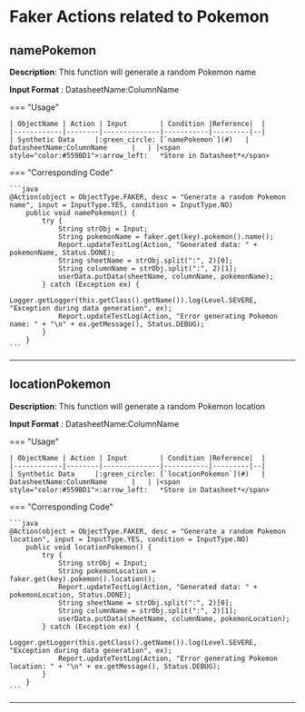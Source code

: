 # **Faker Actions related to Pokemon**

## **namePokemon**

**Description**: This function will generate a random Pokemon name

**Input Format** : DatasheetName:ColumnName

=== "Usage"

    | ObjectName | Action | Input        | Condition |Reference|  |
    |------------|--------|--------------|-----------|---------|--|
    | Synthetic Data     |:green_circle: [`namePokemon`](#)   | DatasheetName:ColumnName      |   | |<span style="color:#559BD1">:arrow_left:   *Store in Datasheet*</span> 

=== "Corresponding Code"

    ```java
    @Action(object = ObjectType.FAKER, desc = "Generate a random Pokemon name", input = InputType.YES, condition = InputType.NO)
        public void namePokemon() {
            try {
                String strObj = Input;
                String pokemonName = faker.get(key).pokemon().name();
                Report.updateTestLog(Action, "Generated data: " + pokemonName, Status.DONE);
                String sheetName = strObj.split(":", 2)[0];
                String columnName = strObj.split(":", 2)[1];
                userData.putData(sheetName, columnName, pokemonName);
            } catch (Exception ex) {
                Logger.getLogger(this.getClass().getName()).log(Level.SEVERE, "Exception during data generation", ex);
                Report.updateTestLog(Action, "Error generating Pokemon name: " + "\n" + ex.getMessage(), Status.DEBUG);
            }
        }
    ```
-----------------------------------------------------

## **locationPokemon**

**Description**: This function will generate a random Pokemon location

**Input Format** : DatasheetName:ColumnName

=== "Usage"

    | ObjectName | Action | Input        | Condition |Reference|  |
    |------------|--------|--------------|-----------|---------|--|
    | Synthetic Data     |:green_circle: [`locationPokemon`](#)   | DatasheetName:ColumnName      |   | |<span style="color:#559BD1">:arrow_left:   *Store in Datasheet*</span> 

=== "Corresponding Code"

    ```java
    @Action(object = ObjectType.FAKER, desc = "Generate a random Pokemon location", input = InputType.YES, condition = InputType.NO)
        public void locationPokemon() {
            try {
                String strObj = Input;
                String pokemonLocation = faker.get(key).pokemon().location();
                Report.updateTestLog(Action, "Generated data: " + pokemonLocation, Status.DONE);
                String sheetName = strObj.split(":", 2)[0];
                String columnName = strObj.split(":", 2)[1];
                userData.putData(sheetName, columnName, pokemonLocation);
            } catch (Exception ex) {
                Logger.getLogger(this.getClass().getName()).log(Level.SEVERE, "Exception during data generation", ex);
                Report.updateTestLog(Action, "Error generating Pokemon location: " + "\n" + ex.getMessage(), Status.DEBUG);
            }
        }
    ```
-----------------------------------------------------